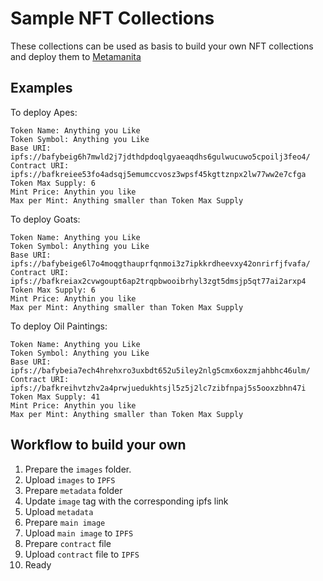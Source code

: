 # Sample NFT Collections

These collections can be used as basis to build your own NFT collections and deploy them to [Metamanita](https://metamanita.org/)

## Examples

To deploy Apes:
```
Token Name: Anything you Like
Token Symbol: Anything you Like
Base URI: ipfs://bafybeig6h7mwld2j7jdthdpdoqlgyaeaqdhs6gulwucuwo5cpoilj3feo4/
Contract URI: ipfs://bafkreiee53fo4adsqj5emumccvosz3wpsf45kgttznpx2lw77ww2e7cfga
Token Max Supply: 6
Mint Price: Anythin you like
Max per Mint: Anything smaller than Token Max Supply
```

To deploy Goats:
```
Token Name: Anything you Like
Token Symbol: Anything you Like
Base URI: ipfs://bafybeige6l7o4moqgthauprfqnmoi3z7ipkkrdheevxy42onrirfjfvafa/
Contract URI: ipfs://bafkreiax2cvwgoupt6ap2trqpbwooibrhyl3zgt5dmsjp5qt77ai2arxp4
Token Max Supply: 6
Mint Price: Anythin you like
Max per Mint: Anything smaller than Token Max Supply
```

To deploy Oil Paintings:
```
Token Name: Anything you Like
Token Symbol: Anything you Like
Base URI: ipfs://bafybeia7ech4hrehxro3uxbdt652u5iley2nlg5cmx6oxzmjahbhc46ulm/
Contract URI: ipfs://bafkreihvtzhv2a4prwjuedukhtsjl5z5j2lc7zibfnpaj5s5ooxzbhn47i
Token Max Supply: 41
Mint Price: Anythin you like
Max per Mint: Anything smaller than Token Max Supply
```

## Workflow to build your own

1) Prepare the `images` folder. 
2) Upload `images` to `IPFS`
3) Prepare `metadata` folder
4) Update `image` tag with the corresponding ipfs link
5) Upload `metadata`
6) Prepare `main image`
7) Upload `main image` to `IPFS`
8) Prepare `contract` file
9) Upload `contract` file to `IPFS`
10) Ready



